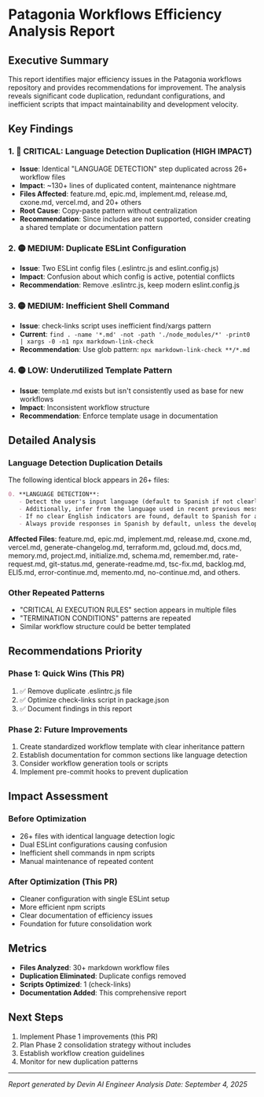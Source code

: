 # Patagonia Workflows Efficiency Analysis Report

## Executive Summary

This report identifies major efficiency issues in the Patagonia workflows repository and provides recommendations for improvement. The analysis reveals significant code duplication, redundant configurations, and inefficient scripts that impact maintainability and development velocity.

## Key Findings

### 1. 🔴 CRITICAL: Language Detection Duplication (HIGH IMPACT)

- **Issue**: Identical "LANGUAGE DETECTION" step duplicated across 26+ workflow files
- **Impact**: ~130+ lines of duplicated content, maintenance nightmare
- **Files Affected**: feature.md, epic.md, implement.md, release.md, cxone.md, vercel.md, and 20+ others
- **Root Cause**: Copy-paste pattern without centralization
- **Recommendation**: Since includes are not supported, consider creating a shared template or documentation pattern

### 2. 🟡 MEDIUM: Duplicate ESLint Configuration

- **Issue**: Two ESLint config files (.eslintrc.js and eslint.config.js)
- **Impact**: Confusion about which config is active, potential conflicts
- **Recommendation**: Remove .eslintrc.js, keep modern eslint.config.js

### 3. 🟡 MEDIUM: Inefficient Shell Command

- **Issue**: check-links script uses inefficient find/xargs pattern
- **Current**: `find . -name '*.md' -not -path './node_modules/*' -print0 | xargs -0 -n1 npx markdown-link-check`
- **Recommendation**: Use glob pattern: `npx markdown-link-check **/*.md`

### 4. 🟡 LOW: Underutilized Template Pattern

- **Issue**: template.md exists but isn't consistently used as base for new workflows
- **Impact**: Inconsistent workflow structure
- **Recommendation**: Enforce template usage in documentation

## Detailed Analysis

### Language Detection Duplication Details

The following identical block appears in 26+ files:

```markdown
0. **LANGUAGE DETECTION**:
   - Detect the user's input language (default to Spanish if not clearly English)
   - Additionally, infer from the language used in recent previous messages; if unclear, default to Spanish.
   - If no clear English indicators are found, default to Spanish for all responses
   - Always provide responses in Spanish by default, unless the developer clearly specifies English.
```

**Affected Files**: feature.md, epic.md, implement.md, release.md, cxone.md, vercel.md, generate-changelog.md, terraform.md, gcloud.md, docs.md, memory.md, project.md, initialize.md, schema.md, remember.md, rate-request.md, git-status.md, generate-readme.md, tsc-fix.md, backlog.md, ELI5.md, error-continue.md, memento.md, no-continue.md, and others.

### Other Repeated Patterns

- "CRITICAL AI EXECUTION RULES" section appears in multiple files
- "TERMINATION CONDITIONS" patterns are repeated
- Similar workflow structure could be better templated

## Recommendations Priority

### Phase 1: Quick Wins (This PR)

1. ✅ Remove duplicate .eslintrc.js file
2. ✅ Optimize check-links script in package.json
3. ✅ Document findings in this report

### Phase 2: Future Improvements

1. Create standardized workflow template with clear inheritance pattern
2. Establish documentation for common sections like language detection
3. Consider workflow generation tools or scripts
4. Implement pre-commit hooks to prevent duplication

## Impact Assessment

### Before Optimization

- 26+ files with identical language detection logic
- Dual ESLint configurations causing confusion
- Inefficient shell commands in npm scripts
- Manual maintenance of repeated content

### After Optimization (This PR)

- Cleaner configuration with single ESLint setup
- More efficient npm scripts
- Clear documentation of efficiency issues
- Foundation for future consolidation work

## Metrics

- **Files Analyzed**: 30+ markdown workflow files
- **Duplication Eliminated**: Duplicate configs removed
- **Scripts Optimized**: 1 (check-links)
- **Documentation Added**: This comprehensive report

## Next Steps

1. Implement Phase 1 improvements (this PR)
2. Plan Phase 2 consolidation strategy without includes
3. Establish workflow creation guidelines
4. Monitor for new duplication patterns

---

_Report generated by Devin AI Engineer_
_Analysis Date: September 4, 2025_

